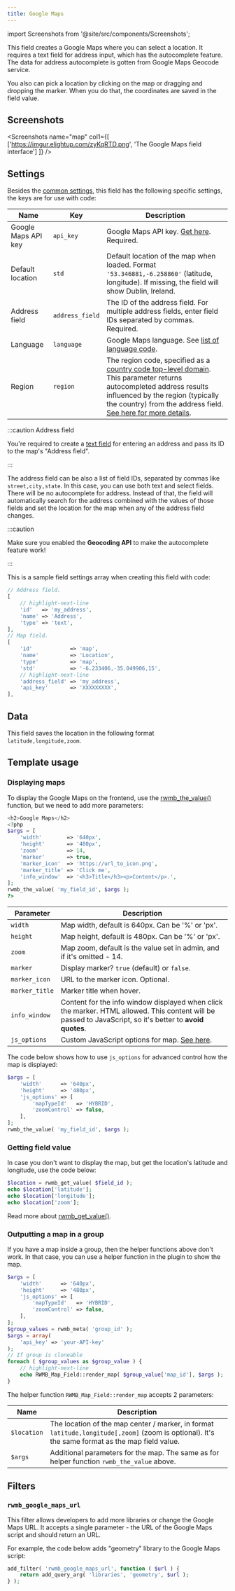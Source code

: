 ```yaml
---
title: Google Maps
---
```


import Screenshots from '@site/src/components/Screenshots';

This field creates a Google Maps where you can select a location. It requires a text field for address input, which has the autocomplete feature. The data for address autocomplete is gotten from Google Maps Geocode service.

You also can pick a location by clicking on the map or dragging and dropping the marker. When you do that, the coordinates are saved in the field value.

## Screenshots

<Screenshots name="map" col1={[
    ['https://imgur.elightup.com/zyKqRTD.png', 'The Google Maps field interface']
]} />

## Settings

Besides the [common settings](/field-settings/), this field has the following specific settings, the keys are for use with code:

Name | Key | Description
--- | --- | ---
Google Maps API key | `api_key` | Google Maps API key. [Get here](https://developers.google.com/maps/documentation/javascript/get-api-key). Required.
Default location | `std` | Default location of the map when loaded. Format `'53.346881,-6.258860'` (latitude, longitude). If missing, the field will show Dublin, Ireland.
Address field | `address_field` | The ID of the address field. For multiple address fields, enter field IDs separated by commas. Required.
Language | `language` | Google Maps language. See [list of language code](https://developers.google.com/maps/faq#languagesupport).
Region | `region` | The region code, specified as a [country code top-level domain](https://en.wikipedia.org/wiki/Country_code_top-level_domain). This parameter returns autocompleted address results influenced by the region (typically the country) from the address field. [See here for more details](https://developers.google.com/maps/documentation/geocoding/intro#RegionCodes).

:::caution Address field

You're required to create a [text field](/fields/text/) for entering an address and pass its ID to the map's "Address field".

:::

The address field can be also a list of field IDs, separated by commas like `street,city,state`. In this case, you can use both text and select fields. There will be no autocomplete for address. Instead of that, the field will automatically search for the address combined with the values of those fields and set the location for the map when any of the address field changes.

:::caution

Make sure you enabled the **Geocoding API** to make the autocomplete feature work!

:::

This is a sample field settings array when creating this field with code:

```php
// Address field.
[
    // highlight-next-line
    'id'   => 'my_address',
    'name' => 'Address',
    'type' => 'text',
],
// Map field.
[
    'id'            => 'map',
    'name'          => 'Location',
    'type'          => 'map',
    'std'           => '-6.233406,-35.049906,15',
    // highlight-next-line
    'address_field' => 'my_address',
    'api_key'       => 'XXXXXXXXX',
],
```

## Data

This field saves the location in the following format `latitude,longitude,zoom`.

## Template usage

### Displaying maps

To display the Google Maps on the frontend, use the [rwmb_the_value()](/functions/rwmb-the-value/) function, but we need to add more parameters:

```php
<h2>Google Maps</h2>
<?php
$args = [
    'width'        => '640px',
    'height'       => '480px',
    'zoom'         => 14,
    'marker'       => true,
    'marker_icon'  => 'https://url_to_icon.png',
    'marker_title' => 'Click me',
    'info_window'  => '<h3>Title</h3><p>Content</p>.',
];
rwmb_the_value( 'my_field_id', $args );
?>
```

Parameter | Description
---|---
`width` | Map width, default is 640px. Can be '%' or 'px'.
`height` | Map height, default is 480px. Can be '%' or 'px'.
`zoom` | Map zoom, default is the value set in admin, and if it's omitted - 14.
`marker` | Display marker? `true` (default) or `false`.
`marker_icon` | URL to the marker icon. Optional.
`marker_title` | Marker title when hover.
`info_window` | Content for the info window displayed when click the marker. HTML allowed. This content will be passed to JavaScript, so it's better to **avoid quotes**.
`js_options` | Custom JavaScript options for map. [See here](https://developers.google.com/maps/documentation/javascript/reference#MapOptions).

The code below shows how to use `js_options` for advanced control how the map is displayed:

```php
$args = [
    'width'      => '640px',
    'height'     => '480px',
    'js_options' => [
        'mapTypeId'   => 'HYBRID',
        'zoomControl' => false,
    ],
];
rwmb_the_value( 'my_field_id', $args );
```

### Getting field value

In case you don't want to display the map, but get the location's latitude and longitude, use the code below:

```php
$location = rwmb_get_value( $field_id );
echo $location['latitude'];
echo $location['longitude'];
echo $location['zoom'];
```

Read more about [rwmb_get_value()](/functions/rwmb-get-value/).

### Outputting a map in a group

If you have a map inside a group, then the helper functions above don't work. In that case, you can use a helper function in the plugin to show the map.

```php
$args = [
    'width'      => '640px',
    'height'     => '480px',
    'js_options' => [
        'mapTypeId'   => 'HYBRID',
        'zoomControl' => false,
    ],
];
$group_values = rwmb_meta( 'group_id' );
$args = array(
    'api_key' => 'your-API-key'
);
// If group is cloneable
foreach ( $group_values as $group_value ) {
    // highlight-next-line
    echo RWMB_Map_Field::render_map( $group_value['map_id'], $args );
}
```

The helper function `RWMB_Map_Field::render_map` accepts 2 parameters:

Name|Description
---|---
`$location`|The location of the map center / marker, in format `latitude,longitude[,zoom]` (zoom is optional). It's the same format as the map field value.
`$args`|Additional parameters for the map. The same as for helper function `rwmb_the_value` above.

## Filters

### `rwmb_google_maps_url`

This filter allows developers to add more libraries or change the Google Maps URL. It accepts a single parameter - the URL of the Google Maps script and should return an URL.

For example, the code below adds "geometry" library to the Google Maps script:

```php
add_filter( 'rwmb_google_maps_url', function ( $url ) {
    return add_query_arg( 'libraries', 'geometry', $url );
} );
```
